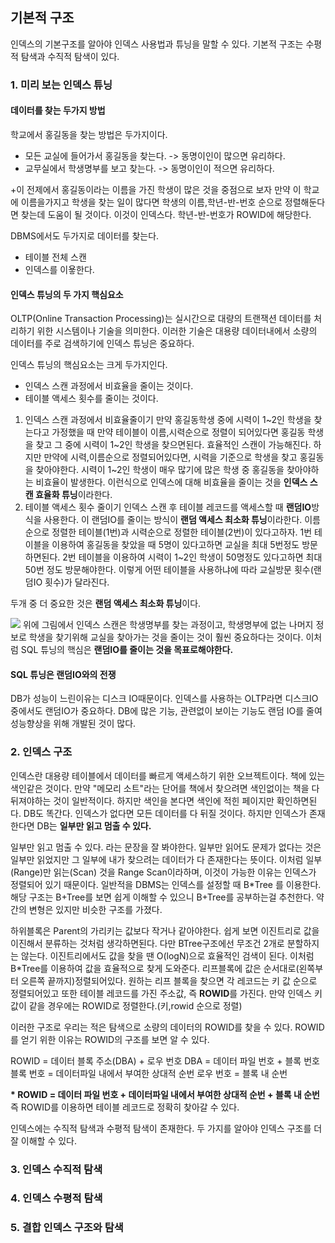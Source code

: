 
## 기본적 구조
인덱스의 기본구조를 알아야 인덱스 사용법과 튜닝을 말할 수 있다. 기본적 구조는 수평적 탐색과 수직적 탐색이 있다.

### 1. 미리 보는 인덱스 튜닝
#### 데이터를 찾는 두가지 방법
학교에서 홍길동을 찾는 방법은 두가지이다. 
- 모든 교실에 들어가서 홍길동을 찾는다. -> 동명이인이 많으면 유리하다.
- 교무실에서 학생명부를 보고 찾는다. -> 동명이인이 적으면 유리하다.

\+이 전제에서 홍길동이라는 이름을 가진 학생이 많은 것을 중점으로 보자
만약 이 학교에 이름을가지고 학생을 찾는 일이 많다면 학생의 이름,학년-반-번호 순으로 정렬해둔다면  찾는데 도움이 될 것이다. 이것이 인덱스다. 학년-반-번호가 ROWID에 해당한다.

DBMS에서도 두가지로 데이터를 찾는다.
- 테이블 전체 스캔
- 인덱스를 이욯한다.

#### 인덱스 튜닝의 두 가지 핵심요소	
OLTP(Online Transaction Processing)는 실시간으로 대량의 트랜잭션 데이터를 처리하기 위한 시스템이나 기술을 의미한다. 이러한 기술은 대용량 데이터내에서 소량의 데이터를 주로 검색하기에 인덱스 튜닝은 중요하다.

인덱스 튜닝의 핵심요소는 크게 두가지인다.
- 인덱스 스캔 과정에서 비효율을 줄이는 것이다.
- 테이블 액세스 횟수를 줄이는 것이다.

1. 인덱스 스캔 과정에서 비효율줄이기
만약 홍길동학생 중에 시력이 1\~2인 학생을 찾는다고 가정했을 때 만약 테이블이 이름,시력순으로 정렬이 되어있다면 홍길동 학생을 찾고 그 중에 시력이 1\~2인 학생을 찾으면된다. 효율적인 스캔이 가능해진다.
하지만 만약에 시력,이름순으로 정렬되어있다면, 시력을 기준으로 학생을 찾고 홍길동을 찾아야한다.
시력이 1\~2인 학생이 매우 많기에 많은 학생 중 홍길동을 찾아야하는 비효율이 발생한다. 이런식으로 인덱스에 대해 비효율을 줄이는 것을 **인덱스 스캔 효율화 튜닝**이라한다.
2. 테이블 액세스 횟수 줄이기
인덱스 스캔 후 테이블 레코드를 액세스할 때 **랜덤IO**방식을 사용한다. 이 랜덤IO를 줄이는 방식이 **랜덤 액세스 최소화 튜닝**이라한다.
이름순으로 정렬한 테이블(1번)과 시력순으로 정렬한 테이블(2번)이 있다고하자. 1번 테이블을 이용하여 홍길동을 찾았을 때 5명이 있다고하면 교실을 최대 5번정도 방문하면된다.
2번 테이블을 이용하여 시력이 1\~2인 학생이 50명정도 있다고하면 최대 50번 정도 방문해야한다. 이렇게 어떤 테이블을 사용하냐에 따라 교실방문 횟수(랜덤IO 횟수)가 달라진다.

두개 중 더 중요한 것은 **랜덤 액세스 최소화 튜닝**이다.

  
![](https://velog.velcdn.com/images/kimiwomno/post/21925f29-fba8-436b-b647-f53eab69e9f9/image.png)
위에 그림에서 인덱스 스캔은 학생명부를 찾는 과정이고, 학생명부에 없는 나머지 정보로 학생을 찾기위해 교실을 찾아가는 것을 줄이는 것이 훨씬 중요하다는 것이다.
이처럼 SQL 튜닝의 핵심은 **랜덤IO를 줄이는 것을 목표로해야한다.**



#### SQL 튜닝은 랜덤IO와의 전쟁
DB가 성능이 느린이유는 디스크 IO때문이다. 인덱스를 사용하는 OLTP라면 디스크IO중에서도 랜덤IO가 중요하다. DB에 많은 기능, 관련없이 보이는 기능도 랜덤 IO를 줄여 성능향상을 위해 개발된 것이 많다.

### 2. 인덱스 구조
인덱스란 대용량 테이블에서 데이터를 빠르게 액세스하기 위한 오브젝트이다. 책에 있는 색인같은 것이다. 만약 "메모리 소트"라는 단어를 책에서 찾으려면 색인없이는 책을 다 뒤져야하는 것이 일반적이다. 하지만 색인을 본다면 색인에 적힌 페이지만 확인하면된다. DB도 똑간다. 인덱스가 없다면 모든 데이터를 다 뒤질 것이다. 하지만 인덱스가 존재한다면 DB는 **일부만 읽고 멈출 수 있다.**

일부만 읽고 멈출 수 있다. 라는 문장을 잘 봐야한다. 일부만 읽어도 문제가 없다는 것은 일부만 읽었지만 그 일부에 내가 찾으려는 데이터가 다 존재한다는 뜻이다. 이처럼 일부(Range)만 읽는(Scan) 것을 Range Scan이라하며, 이것이 가능한 이유는 인덱스가 정렬되어 있기 때문이다. 일반적을 DBMS는 인덱스를 설정할 때 B*Tree 를 이용한다. 해당 구조는 B+Tree를 보면 쉽게 이해할 수 있으니 B+Tree를 공부하는걸 추천한다. 약간의 변형은 있지만 비슷한 구조를 가졌다.

하위블록은 Parent의 가리키는 값보다 작거나 같아야한다.  쉽게 보면 이진트리로 값을 이진해서 분류하는 것처럼 생각하면된다. 다만 BTree구조에선 무조건 2개로 분할하지는 않는다. 이진트리에서도 값을 찾을 땐 O(logN)으로 효율적인 검색이 된다. 이처럼 B*Tree를 이용하여 값을 효율적으로 찾게 도와준다. 리프블록에 값은 순서대로(왼쪽부터 오른쪽 끝까지)정렬되어있다. 원하는 리프 블록을 찾으면 각 레코드는 키 값 순으로 정렬되어있고 또한 테이블 레코드를 가진 주소값, 즉 **ROWID**를 가진다. 만약 인덱스 키 값이 같을 경우에는 ROWID로 정렬한다.(키,rowid 순으로 정렬) 

이러한 구조로 우리는 적은 탐색으로 소량의 데이터의 ROWID를 찾을 수 있다. ROWID를 얻기 위한 이유는 ROWID의 구조를 보면 알 수 있다.

ROWID = 데이터 블록 주소(DBA) + 로우 번호
DBA = 데이터 파일 번호 + 블록 번호
블록 번호 = 데이터파일 내에서 부여한 상대적 순번
로우 번호 = 블록 내 순번

**\* ROWID = 데이터 파일 번호 + 데이터파일 내에서 부여한 상대적 순번 + 블록 내 순번** 
즉 ROWID를 이용하면 테이블 레코드로 정확히 찾아갈 수 있다.

인덱스에는 수직적 탐색과 수평적 탐색이 존재한다. 두 가지를 알아야 인덱스 구조를 더 잘 이해할 수 있다.

### 3. 인덱스 수직적 탐색

### 4. 인덱스 수평적 탐색

### 5. 결합 인덱스 구조와 탐색